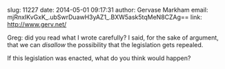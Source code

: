 slug:    11227
date:    2014-05-01 09:17:31
author:  Gervase Markham
email:   mjRnxIKvGxK_.ubSwrDuawH3yAZ1_.BXW5ask5tqMeN8CZAg==
link:     http://www.gerv.net/

Greg: did you read what I wrote carefully? I said, for the sake of
argument, that we can _disallow_ the possibility that the legislation
gets repealed.

If this legislation was enacted, what do you think would happen?
